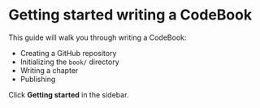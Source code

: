 # Getting started writing a CodeBook

This guide will walk you through writing a CodeBook:

- Creating a GitHub repository
- Initializing the `book/` directory
- Writing a chapter
- Publishing

Click **Getting started** in the sidebar.
